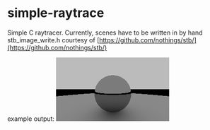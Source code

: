 # simple-raytrace
Simple C raytracer. Currently, scenes have to be written in by hand
stb_image_write.h courtesy of [https://github.com/nothings/stb/](https://github.com/nothings/stb/)

example output:
![mirrored sphere on top of larger, diffuse sphere](https://raw.githubusercontent.com/m0rrism0rris/simple-raytrace/main/example.png)
